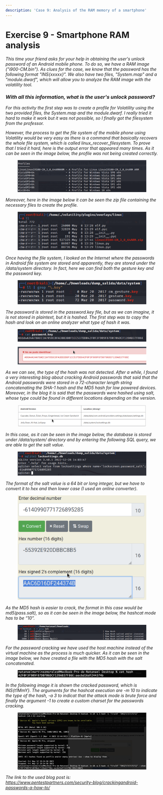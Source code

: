 ```yaml
---
description: 'Case 9: Analysis of the RAM memory of a smartphone'
---
```


# Exercise 9 - Smartphone RAM analysis

_This time your friend asks for your help in obtaining the user's unlock password of an Android mobile phone. To do so, we have a RAM image ("i900-CM.bin"). As clues for the case, we know that the password has the following format "INS{xxxxx}". We also have two files, "System.map" and a "module.dwarf", which will allow you to analyze the RAM image with the volatility tool._

### _With all this information, what is the user's unlock password?_

_For this activity the first step was to create a profile for Volatility using the two provided files, the System.map and the module.dwarf. I really tried it hard to make it work but it was not possible, so I finally got the filesystem from the professor._

_However, the process to get the file system of the mobile phone using Volatility would be very easy as there is a command that basically recovers the whole file system, which is called linux\_recover\_filesystem. To prove that I tried it hard, here is the output error that appeared many times. As it can be seen in the image below, the profile was not being created correctly._

<figure><img src="../.gitbook/assets/image (20).png" alt=""><figcaption></figcaption></figure>

_Moreover, here in the image below it can be seen the zip file containing the necessary files to create the profile._

<figure><img src="../.gitbook/assets/image (10).png" alt=""><figcaption></figcaption></figure>

_Once having the file system, I looked on the Internet where the passwords in Android file system are stored and apparently, they are stored under the /data/system directory. In fact, here we can find both the gesture key and the password key._

<figure><img src="../.gitbook/assets/image (17).png" alt=""><figcaption></figcaption></figure>

_The password is stored in the password.key file, but as we can imagine, it is not stored in plaintext, but it is hashed. The first step was to copy the hash and look on an online analyzer what type of hash it was._

<figure><img src="../.gitbook/assets/image (11).png" alt=""><figcaption></figcaption></figure>

<figure><img src="../.gitbook/assets/image (22).png" alt=""><figcaption></figcaption></figure>

_As we can see, the type of the hash was not detected. After a while, I found a very interesting blog about cracking Android passwords that said that the Android passwords were stored in a 72-character length string concatenating the SHA-1 hash and the MD5 hash for low powered devices. Moreover, in the blog it is said that the passwords were hashed using salt, whose type could be found in different locations depending on the version._

<figure><img src="../.gitbook/assets/image (24).png" alt=""><figcaption></figcaption></figure>

_In this case, as it can be seen in the image below, the database is stored under /data/system/ directory and by entering the following SQL query, we are able to get the salt value._

<figure><img src="../.gitbook/assets/image (19).png" alt=""><figcaption></figcaption></figure>

_The format of the salt value is a 64 bit or long integer, but we have to convert it to hex and then lower case (I used an online converter)._

<figure><img src="../.gitbook/assets/image (14).png" alt=""><figcaption></figcaption></figure>

_As the MD5 hash is easier to crack, the format in this case would be md5($pass.$salt), so as it can be seen in the image below, the hashcat mode has to be “10”._

<figure><img src="../.gitbook/assets/image (1).png" alt=""><figcaption></figcaption></figure>

_For the password cracking we have used the host machine instead of the virtual machine as the process is much quicker. As it can be seen in the image below, we have created a file with the MD5 hash with the salt concatenated._

<figure><img src="../.gitbook/assets/image (18).png" alt=""><figcaption></figcaption></figure>

_In the following image it is shown the cracked password, which is INS{t1MmY}. The arguments for the hashcat execution are -m 10 to indicate the type of the hash, -a 3 to indicat that the attack mode is brute force and finally the argument -1 to create a custom charset for the passwords cracking._

<figure><img src="../.gitbook/assets/image (12).png" alt=""><figcaption></figcaption></figure>

_The link to the used blog post is: https://www.pentestpartners.com/security-blog/crackingandroid-passwords-a-how-to/_
